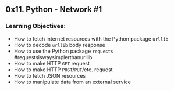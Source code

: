 ## 0x11. Python - Network #1

### Learning Objectives:

- How to fetch internet resources with the Python package `urllib`  
- How to decode `urllib` body response  
- How to use the Python package `requests` #requestsiswaysimplerthanurllib  
- How to make HTTP `GET` request  
- How to make HTTP `POST`/`PUT`/etc. request  
- How to fetch JSON resources  
- How to manipulate data from an external service  

